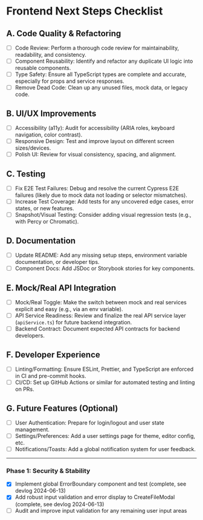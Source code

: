 # Frontend Next Steps Checklist

## A. Code Quality & Refactoring
- [ ] Code Review: Perform a thorough code review for maintainability, readability, and consistency.
- [ ] Component Reusability: Identify and refactor any duplicate UI logic into reusable components.
- [ ] Type Safety: Ensure all TypeScript types are complete and accurate, especially for props and service responses.
- [ ] Remove Dead Code: Clean up any unused files, mock data, or legacy code.

## B. UI/UX Improvements
- [ ] Accessibility (a11y): Audit for accessibility (ARIA roles, keyboard navigation, color contrast).
- [ ] Responsive Design: Test and improve layout on different screen sizes/devices.
- [ ] Polish UI: Review for visual consistency, spacing, and alignment.

## C. Testing
- [ ] Fix E2E Test Failures: Debug and resolve the current Cypress E2E failures (likely due to mock data not loading or selector mismatches).
- [ ] Increase Test Coverage: Add tests for any uncovered edge cases, error states, or new features.
- [ ] Snapshot/Visual Testing: Consider adding visual regression tests (e.g., with Percy or Chromatic).

## D. Documentation
- [ ] Update README: Add any missing setup steps, environment variable documentation, or developer tips.
- [ ] Component Docs: Add JSDoc or Storybook stories for key components.

## E. Mock/Real API Integration
- [ ] Mock/Real Toggle: Make the switch between mock and real services explicit and easy (e.g., via an env variable).
- [ ] API Service Readiness: Review and finalize the real API service layer (`apiService.ts`) for future backend integration.
- [ ] Backend Contract: Document expected API contracts for backend developers.

## F. Developer Experience
- [ ] Linting/Formatting: Ensure ESLint, Prettier, and TypeScript are enforced in CI and pre-commit hooks.
- [ ] CI/CD: Set up GitHub Actions or similar for automated testing and linting on PRs.

## G. Future Features (Optional)
- [ ] User Authentication: Prepare for login/logout and user state management.
- [ ] Settings/Preferences: Add a user settings page for theme, editor config, etc.
- [ ] Notifications/Toasts: Add a global notification system for user feedback.

---

### Phase 1: Security & Stability
- [x] Implement global ErrorBoundary component and test (complete, see devlog 2024-06-13)
- [x] Add robust input validation and error display to CreateFileModal (complete, see devlog 2024-06-13)
- [ ] Audit and improve input validation for any remaining user input areas 